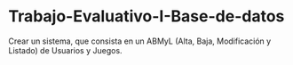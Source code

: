 # Trabajo-Evaluativo-I-Base-de-datos
Crear un sistema, que consista en un ABMyL (Alta, Baja, Modificación y Listado) de Usuarios y Juegos.
